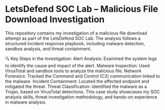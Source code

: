 # LetsDefend SOC Lab – Malicious File Download Investigation
This repository contains my investigation of a malicious file download attempt as part of the LetsDefend SOC Lab. The analysis follows a structured incident response playbook, including malware detection, sandbox analysis, and threat containment.

🔍 Key Steps in the Investigation:
Alert Analysis: Examined the system logs to identify the cause and impact of the alert.
Malware Inspection: Used VirusTotal and sandbox tools to analyze the malicious file.
Network Forensics: Tracked the Command and Control (C2) communication linked to the malware.
Incident Containment: Located the affected endpoint and mitigated the threat.
Threat Classification: Identified the malware as a Trojan, based on VirusTotal detections.
This case study showcases my SOC analysis skills, threat investigation methodology, and hands-on experience in malware analysis.
